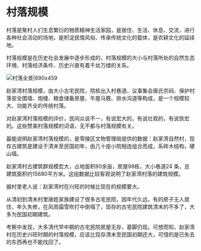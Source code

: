 # 村落规模
村落是聚村人们生息繁衍的物质精神生活家园，是居住、生活、休息、交流，进行各种社会活动的场地，是积淀民情风俗、传承传统文化的载体，是农耕文化的延续地。

村落规模是在历史社会发展中逐步形成的，村落规模的大小与村落所处的自然生态环境、村落经济条件、历史兴衰有着千丝万缕的关系。

![村落全景|690x459](https://cdn.ossez.com/discourse-uploads/original/2X/4/423d99564abd56a479321fc798781442ab4e1cbe.jpeg ':size=660')

赵家湾村落规模，由大小古宅民院，院栋出入村巷道、议事集会唐氏宗祠、保护村落安全围墙、炮楼、粮食储备房屋、牛屋马厩、排水沟道等构成，是一个规模较大、功能齐全的传统村落。

对赵家湾村落规模的评价，民间众说不一，有说宏大的，有说壮观的，有说恢宏的。这些赞美村落规模的词语，无不都与村落规模有关。

最能说明赵家湾村落规模的，是零陵区文物管理局提供的数据：赵家湾自然村，现存古建筑是建设于清末至民国初年，由几十座小院相连组合而成，系砖木结构，硬山墙。

赵家湾村古建筑群规模宏大，占地面积80余亩，房屋98栋，大小巷道24 条，总建筑面积约15680平方米。这组数据比较客观说明了赵家湾村落的建筑规模。

据村里老人说：赵家湾村在兴旺的时候比现在的规模要大。

从清初到清末村里唐姓家族建设了很多古宅民院，因年代久远，有的房子无人居住，年久失修，在风雨霜雪吹打中倒塌了，现存的古宅民院建筑清末的不多了，大多为民国初期建筑。

考察中发现，大多清代早中期的古宅民院房屋无存，基脚仍现。可想而知，赵家湾村在历史兴旺时期的村落规模，应该比现存清末至民国初期还大，可惜的是已失去的东西再也不能找回了。